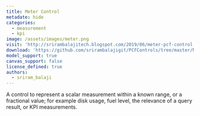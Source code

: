 ```yaml
---
title: Meter Control
metadate: hide
categories:
  - measurement
  - kpi
image: /assets/images/meter.png
visit: 'http://srirambalajitech.blogspot.com/2019/06/meter-pcf-control.html'
download: 'https://github.com/srirambalajigit/PCFControls/tree/master/Meter'
model_support: true
canvas_support: false
license_defined: true
authors:
  - sriram_balaji
---
```


A control to represent a scalar measurement within a known range, or a fractional value; for example disk usage, fuel level, the relevance of a query result, or KPI measurements.
